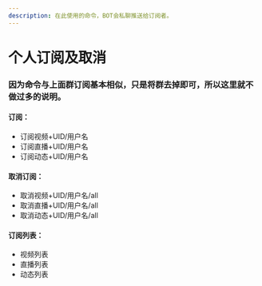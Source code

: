 ```yaml
---
description: 在此使用的命令，BOT会私聊推送给订阅者。
---
```


# 个人订阅及取消

### 因为命令与上面群订阅基本相似，只是将群去掉即可，所以这里就不做过多的说明。

#### 订阅：

* 订阅视频+UID/用户名
* 订阅直播+UID/用户名
* 订阅动态+UID/用户名

#### 取消订阅：

* 取消视频+UID/用户名/all
* 取消直播+UID/用户名/all
* 取消动态+UID/用户名/all

#### 订阅列表：

* 视频列表
* 直播列表
* 动态列表
